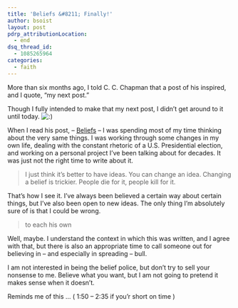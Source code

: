 ```yaml
---
title: 'Beliefs &#8211; Finally!'
author: bsoist
layout: post
pdrp_attributionLocation:
  - end
dsq_thread_id:
  - 1085265964
categories:
  - faith
---
```

More than six months ago, I told C. C. Chapman that a post of his inspired, and I quote, “my next post.”

Though I fully intended to make that my next post, I didn’t get around to it until today. <img src='http://archive.whsjr.soistmann.com/oped/wp-includes/images/smilies/icon_smile.gif' alt=':)' class='wp-smiley' /> 

When I read his post, &#8211; [Beliefs][1] &#8211; I was spending most of my time thinking about the very same things. I was working through some changes in my own life, dealing with the constant rhetoric of a U.S. Presidential election, and working on a personal project I’ve been talking about for decades. It was just not the right time to write about it.

> I just think it’s better to have ideas. You can change an idea. Changing a belief is trickier. People die for it, people kill for it.

That’s how I see it. I’ve always been believed a certain way about certain things, but I’ve also been open to new ideas. The only thing I’m absolutely sure of is that I could be wrong.

> to each his own

Well, maybe. I understand the context in which this was written, and I agree with that, but there is also an appropriate time to call someone out for believing in &#8211; and especially in spreading &#8211; bull.

I am not interested in being the belief police, but don’t try to sell your nonsense to me. Believe what you want, but I am not going to pretend it makes sense when it doesn’t.

Reminds me of this … ( 1:50 &#8211; 2:35 if you’r short on time )



&nbsp;

 [1]: http://www.cc-chapman.com/2012/beliefs/
